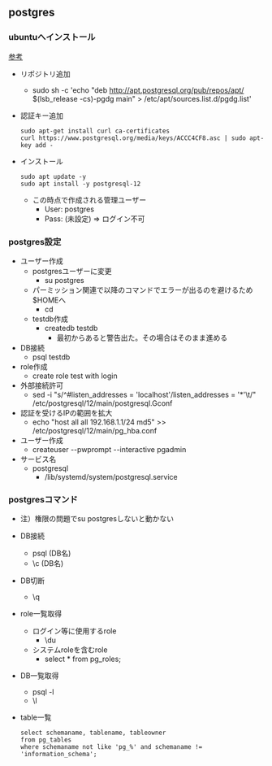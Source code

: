 ## postgres

### ubuntuへインストール

[参考](https://symfoware.blog.fc2.com/blog-entry-2405.html)

* リポジトリ追加
  * sudo sh -c 'echo "deb http://apt.postgresql.org/pub/repos/apt/ $(lsb_release -cs)-pgdg main" > /etc/apt/sources.list.d/pgdg.list'
* 認証キー追加

  ```
  sudo apt-get install curl ca-certificates
  curl https://www.postgresql.org/media/keys/ACCC4CF8.asc | sudo apt-key add -
  ```
* インストール

  ```
  sudo apt update -y
  sudo apt install -y postgresql-12
  ```
  * この時点で作成される管理ユーザー
    * User: postgres
    * Pass: (未設定) => ログイン不可

### postgres設定

* ユーザー作成
  * postgresユーザーに変更
    * su postgres
  * パーミッション関連で以降のコマンドでエラーが出るのを避けるため$HOMEへ
    * cd
  * testdb作成
    * createdb testdb
      * 最初からあると警告出た。その場合はそのまま進める
* DB接続
  * psql testdb
* role作成
  * create role test with login
* 外部接続許可
  * sed -i "s/^#listen_addresses = 'localhost'/listen_addresses = '*'\t/" /etc/postgresql/12/main/postgresql.Gconf
* 認証を受けるIPの範囲を拡大
  * echo "host    all             all             192.168.1.1/24          md5" >> /etc/postgresql/12/main/pg_hba.conf
* ユーザー作成
  * createuser --pwprompt --interactive pgadmin
* サービス名
  * postgresql
    * /lib/systemd/system/postgresql.service

### postgresコマンド

* 注）権限の問題でsu postgresしないと動かない
* DB接続
  * psql (DB名)
  * \c (DB名)
* DB切断
  * \q
* role一覧取得
  * ログイン等に使用するrole
    * \du
  * システムroleを含むrole
    * select * from pg_roles;
* DB一覧取得
  * psql -l
  * \l
* table一覧
  
  ```
  select schemaname, tablename, tableowner 
  from pg_tables 
  where schemaname not like 'pg_%' and schemaname != 'information_schema';
  ```